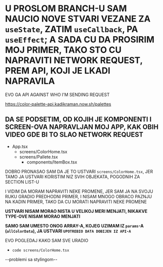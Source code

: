# U PROSLOM BRANCH-U SAM NAUCIO NOVE STVARI VEZANE ZA `useState`, ZATIM `useCallback`, PA `useEffect`; A SADA CU DA PROSIRIM MOJ PRIMER, TAKO STO CU NAPRAVITI NETWORK REQUEST, PREM API, KOJI JE LKADI NAPRAVILA

EVO GA API AGAINST WHO I'M SENDING REQUEST

<https://color-palette-api.kadikraman.now.sh/palettes>

## DA SE PODSETIM, OD KOJIH JE KOMPONENTI I SCREEN-OVA NAPRAVLJAN MOJ APP, KAK OBIH VIDEO GDE BI TO SLAO NETWORK REQUEST

- App.tsx
  - screens/ColorHome.tsx
  - screens/Pallete.tsx
    - components/ItemBox.tsx

DOBRO PRONASAO SAM DA JE TO USTVARI `screens/ColorHome.tsx`, JER TAMO JA USTVARI KORISTIM NIZ SVIH OBJEKATA, POGODNIH ZA SECTION LIST-U

I VIDIM DA MORAM NAPRAVITI NEKE PROMENE, JER SAM JA NA SVOJU RUKU GRADIO PREDHODNI PRIMER, I NISAM MNOGO OBRACO PAZNJU NA KADIN PRIMER, TAKO DA CU MORATI NAPRAVITI NEKE PROMENE

**USTVARI NISAM MORAO NISTA U VELIKOJ MERI MENJATI, NIKAKVE TYPE-OVE NISAM MORAO MENJATI**

**SAMO SAM UMESTO ONOG ARRAY-A, KOJEG UZIMAM IZ `params`-A (`allColorData`), JA USTVARI `UPOTREBIO DATA DOBIJEN IZ API-A`**

EVO POGLEDAJ KAKO SAM SVE URADIO

- `code screens/ColorHome.tsx`


--problemi sa stylingom--

```tsx

```

